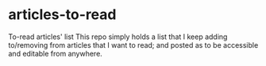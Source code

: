 # articles-to-read
To-read articles' list
This repo simply holds a list that I keep adding to/removing from articles that I want to read; and posted as to be accessible and editable from anywhere.
